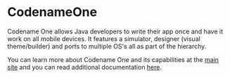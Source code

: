 # CodenameOne
Codename One allows Java developers to write their app once and have it work on all mobile devices. 
It features a simulator, designer (visual theme/builder) and ports to multiple OS's all as part of the hierarchy.

You can learn more about Codename One and its capabilities at the [main site](http://www.codenameone.com) and you can read 
additional documentation [here](http://www.codenameone.com/getting-started.html).
